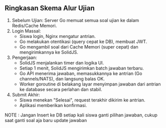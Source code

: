 ## Ringkasan Skema Alur Ujian
1. Sebelum Ujian: Server Go memuat semua soal ujian ke dalam Redis/Cache Memori.
2. Login Massal:
    - Siswa login, Nginx mengatur antrian.
    - Go melakukan otentikasi (query cepat ke DB), membuat JWT.
    - Go mengambil soal dari Cache Memori (super cepat) dan mengirimkannya ke SolidJS.
3. Pengerjaan:
    - SolidJS menjalankan timer dan logika UI.
    - Setiap 1 menit, SolidJS mengirimkan batch jawaban terbaru.
    - Go API menerima jawaban, memasukkannya ke antrian (Go channels/NATS), dan langsung balas OK.
    - Worker goroutine di belakang layar menyimpan jawaban dari antrian ke database secara perlahan dan stabil.
4. Submit Akhir:
    - Siswa menekan "Selesai", request terakhir dikirim ke antrian.
    - Aplikasi memberikan konfirmasi.

NOTE : Jangan Insert ke DB setiap kali siswa ganti pilihan jawaban, cukup saat ganti soal aja baru update jawaban